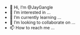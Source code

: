 - 👋 Hi, I’m @JayGangle
- 👀 I’m interested in ...
- 🌱 I’m currently learning ...
- 💞️ I’m looking to collaborate on ...
- 📫 How to reach me ...

<!---
JayGangle/JayGangle is a ✨ special ✨ repository because its `README.md` (this file) appears on your GitHub profile.
You can click the Preview link to take a look at your changes.
--->
